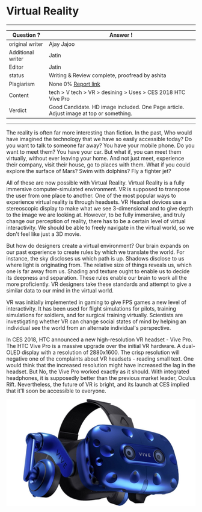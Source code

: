 # Virtual Reality

---
Question ? | Answer ! |
--- | --- |
original writer | Ajay Jajoo
Additional writer | Jatin
Editor | Jatin
status | Writing & Review complete, proofread by ashita
Plagiarism | None 0% [Report link](./plag_reports/plag_VR_v2.pdf)
Content | tech > V tech > VR > desining > Uses > CES 2018 HTC Vive Pro
Verdict | Good Candidate. HD image included. One Page article. Adjust image at top or something.
---

The reality is often far more interesting than fiction. In the past, Who would have imagined the technology that we have so easily accessible today? 
Do you want to talk to someone far away? You have your mobile phone. Do you want to meet them? You have your car.
But what if, you can meet them virtually, without ever leaving your home. And not just meet, experience their company, visit their house, go to places with them. What if you could explore the surface of Mars? Swim with dolphins? Fly a fighter jet?

All of these are now possible with Virtual Reality.
Virtual Reality is a fully immersive computer-simulated environment. VR is supposed to transpose the user from one place to another. 
One of the most popular ways to experience virtual reality is through headsets. VR Headset devices use a stereoscopic display to make what we see 3-dimensional and to give depth to the image we are looking at. However, to be fully immersive, and truly change our perception of reality, there has to be a certain level of virtual interactivity. We should be able to freely navigate in the virtual world, so we don't feel like just a 3D movie.

But how do designers create a virtual environment?
Our brain expands on our past experience to create rules by which we translate the world. For instance, the sky discloses us which path is up. 
Shadows disclose to us where light is originating from. 
The relative size of things reveals us, which one is far away from us. Shading and texture ought to enable us to decide its deepness and
separation. These rules enable our brain to work all the more proficiently.
VR designers take these standards and attempt to give a similar data to our mind in the virtual world.

VR was initially implemented in gaming to give FPS games a new level of interactivity. It has been used for flight simulations for pilots, training simulations for soldiers, and for surgical training virtually. Scientists are investigating whether VR can change social states of mind by helping an individual see the world from an alternate individual's perspective.

In CES 2018, HTC announced a new high-resolution VR headset - Vive Pro. 
The HTC Vive Pro is a massive upgrade over the initial VR hardware.
A dual-OLED display with a resolution of 2880x1600. The crisp resolution will negative one of the complaints about VR headsets - reading small text. 
One would think that the increased resolution might have increased the lag in the headset. But No, the Vive Pro worked exactly as it should. With integrated headphones, it is supposedly better than the previous market leader, Oculus Rift. Nevertheless, the future of VR is bright, and its launch at CES implied that it'll soon be accessible to everyone. 

![Vive Pro](./img/VR-1.jpg)